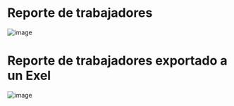 # Reporte de trabajadores
![image](https://github.com/asvalverde01/AppLab/assets/77863587/bfdb0f42-1f19-488d-bc89-f1e6c58597b3)

# Reporte de trabajadores exportado a un Exel
![image](https://github.com/asvalverde01/AppLab/assets/77863587/c56fa43d-d65d-4e58-bdda-7f27c037caa2)
